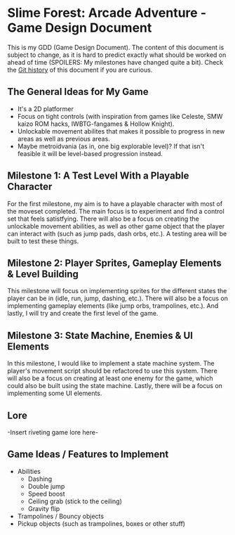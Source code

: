 # Slime Forest: Arcade Adventure - Game Design Document
This is my GDD (Game Design Document). The content of this document is subject to change, as it is hard to predict exactly what should be worked on ahead of time (SPOILERS: My milestones have changed quite a bit). Check the [Git history](https://github.com/ForgottenIce/GMD/commits/main/Blogs/Game%20Design%20Document/README.md) of this document if you are curious.

## The General Ideas for My Game
- It's a 2D platformer
- Focus on tight controls (with inspiration from games like Celeste, SMW kaizo ROM hacks, IWBTG-fangames & Hollow Knight).
- Unlockable movement abilites that makes it possible to progress in new areas as well as previous areas.
- Maybe metroidvania (as in, one big explorable level)? If that isn't feasible it will be level-based progression instead.

## Milestone 1: A Test Level With a Playable Character
For the first milestone, my aim is to have a playable character with most of the moveset completed. The main focus is to experiment and find a control set that feels satistfying. There will also be a focus on creating the unlockable movement abilities, as well as other game object that the player can interact with (such as jump pads, dash orbs, etc.). A testing area will be built to test these things.

## Milestone 2: Player Sprites, Gameplay Elements & Level Building
This milestone will focus on implementing sprites for the different states the player can be in (idle, run, jump, dashing, etc.). There will also be a focus on implementing gameplay elements (like jump orbs, trampolines, etc.). And lastly, I will try and create the first level of the game.

## Milestone 3: State Machine, Enemies & UI Elements 
In this milestone, I would like to implement a state machine system. The player's movement script should be refactored to use this system. There will also be a focus on creating at least one enemy for the game, which could also be built using the state machine. Lastly, there will be a focus on implementing some UI elements.

## Lore
-Insert riveting game lore here-


## Game Ideas / Features to Implement
- Abilities
  - Dashing
  - Double jump
  - Speed boost
  - Ceiling grab (stick to the ceiling)
  - Gravity flip
- Trampolines / Bouncy objects
- Pickup objects (such as trampolines, boxes or other stuff)